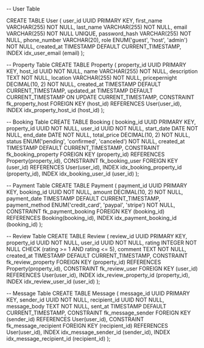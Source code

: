 -- User Table

CREATE TABLE User (
    user_id UUID PRIMARY KEY,
    first_name VARCHAR(255) NOT NULL,
    last_name VARCHAR(255) NOT NULL,
    email VARCHAR(255) NOT NULL UNIQUE,
    password_hash VARCHAR(255) NOT NULL,
    phone_number VARCHAR(20),
    role ENUM('guest', 'host', 'admin') NOT NULL,
    created_at TIMESTAMP DEFAULT CURRENT_TIMESTAMP,
    INDEX idx_user_email (email)
);

-- Property Table
CREATE TABLE Property (
    property_id UUID PRIMARY KEY,
    host_id UUID NOT NULL,
    name VARCHAR(255) NOT NULL,
    description TEXT NOT NULL,
    location VARCHAR(255) NOT NULL,
    pricepernight DECIMAL(10, 2) NOT NULL,
    created_at TIMESTAMP DEFAULT CURRENT_TIMESTAMP,
    updated_at TIMESTAMP DEFAULT CURRENT_TIMESTAMP ON UPDATE CURRENT_TIMESTAMP,
    CONSTRAINT fk_property_host FOREIGN KEY (host_id) REFERENCES User(user_id),
    INDEX idx_property_host_id (host_id)
);

-- Booking Table
CREATE TABLE Booking (
    booking_id UUID PRIMARY KEY,
    property_id UUID NOT NULL,
    user_id UUID NOT NULL,
    start_date DATE NOT NULL,
    end_date DATE NOT NULL,
    total_price DECIMAL(10, 2) NOT NULL,
    status ENUM('pending', 'confirmed', 'canceled') NOT NULL,
    created_at TIMESTAMP DEFAULT CURRENT_TIMESTAMP,
    CONSTRAINT fk_booking_property FOREIGN KEY (property_id) REFERENCES Property(property_id),
    CONSTRAINT fk_booking_user FOREIGN KEY (user_id) REFERENCES User(user_id),
    INDEX idx_booking_property_id (property_id),
    INDEX idx_booking_user_id (user_id)
);

-- Payment Table
CREATE TABLE Payment (
    payment_id UUID PRIMARY KEY,
    booking_id UUID NOT NULL,
    amount DECIMAL(10, 2) NOT NULL,
    payment_date TIMESTAMP DEFAULT CURRENT_TIMESTAMP,
    payment_method ENUM('credit_card', 'paypal', 'stripe') NOT NULL,
    CONSTRAINT fk_payment_booking FOREIGN KEY (booking_id) REFERENCES Booking(booking_id),
    INDEX idx_payment_booking_id (booking_id)
);

-- Review Table
CREATE TABLE Review (
    review_id UUID PRIMARY KEY,
    property_id UUID NOT NULL,
    user_id UUID NOT NULL,
    rating INTEGER NOT NULL CHECK (rating >= 1 AND rating <= 5),
    comment TEXT NOT NULL,
    created_at TIMESTAMP DEFAULT CURRENT_TIMESTAMP,
    CONSTRAINT fk_review_property FOREIGN KEY (property_id) REFERENCES Property(property_id),
    CONSTRAINT fk_review_user FOREIGN KEY (user_id) REFERENCES User(user_id),
    INDEX idx_review_property_id (property_id),
    INDEX idx_review_user_id (user_id)
);

-- Message Table
CREATE TABLE Message (
    message_id UUID PRIMARY KEY,
    sender_id UUID NOT NULL,
    recipient_id UUID NOT NULL,
    message_body TEXT NOT NULL,
    sent_at TIMESTAMP DEFAULT CURRENT_TIMESTAMP,
    CONSTRAINT fk_message_sender FOREIGN KEY (sender_id) REFERENCES User(user_id),
    CONSTRAINT fk_message_recipient FOREIGN KEY (recipient_id) REFERENCES User(user_id),
    INDEX idx_message_sender_id (sender_id),
    INDEX idx_message_recipient_id (recipient_id)
);

